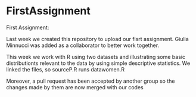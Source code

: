 FirstAssignment
===============

First Assignment:

Last week we created this repository to upload our fisrt assignment. Giulia Minnucci was added as a collaborator to better work together.

This week we work with R using two datasets and illustrating some basic distributionts relevant to the data by using simple descriptive statistics.
We linked the files, so sourceP.R runs datawomen.R

Moreover, a pull request has been accepted by another group so the changes made by them are now merged with our codes
